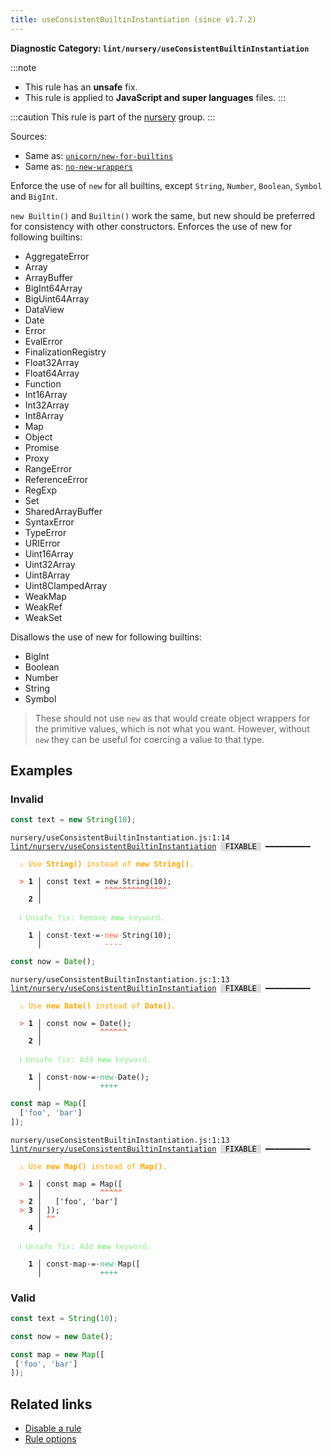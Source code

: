 ```yaml
---
title: useConsistentBuiltinInstantiation (since v1.7.2)
---
```


**Diagnostic Category: `lint/nursery/useConsistentBuiltinInstantiation`**

:::note
- This rule has an **unsafe** fix.
- This rule is applied to **JavaScript and super languages** files.
:::

:::caution
This rule is part of the [nursery](/linter/rules/#nursery) group.
:::

Sources: 
- Same as: <a href="https://github.com/sindresorhus/eslint-plugin-unicorn/blob/main/docs/rules/new-for-builtins.md" target="_blank"><code>unicorn/new-for-builtins</code></a>
- Same as: <a href="https://eslint.org/docs/latest/rules/no-new-wrappers" target="_blank"><code>no-new-wrappers</code></a>

Enforce the use of `new` for all builtins, except `String`, `Number`, `Boolean`, `Symbol` and `BigInt`.

`new Builtin()` and `Builtin()` work the same, but new should be preferred for consistency with other constructors.
Enforces the use of new for following builtins:

- AggregateError
- Array
- ArrayBuffer
- BigInt64Array
- BigUint64Array
- DataView
- Date
- Error
- EvalError
- FinalizationRegistry
- Float32Array
- Float64Array
- Function
- Int16Array
- Int32Array
- Int8Array
- Map
- Object
- Promise
- Proxy
- RangeError
- ReferenceError
- RegExp
- Set
- SharedArrayBuffer
- SyntaxError
- TypeError
- URIError
- Uint16Array
- Uint32Array
- Uint8Array
- Uint8ClampedArray
- WeakMap
- WeakRef
- WeakSet

Disallows the use of new for following builtins:

- BigInt
- Boolean
- Number
- String
- Symbol

>These should not use `new` as that would create object wrappers for the primitive values, which is not what you want.
However, without `new` they can be useful for coercing a value to that type.


## Examples

### Invalid

```jsx
const text = new String(10);
```

<pre class="language-text"><code class="language-text">nursery/useConsistentBuiltinInstantiation.js:1:14 <a href="https://biomejs.dev/linter/rules/use-consistent-new-builtin">lint/nursery/useConsistentBuiltinInstantiation</a> <span style="color: #000; background-color: #ddd;"> FIXABLE </span> ━━━━━━━━━━

<strong><span style="color: Orange;">  </span></strong><strong><span style="color: Orange;">⚠</span></strong> <span style="color: Orange;">Use </span><span style="color: Orange;"><strong>String()</strong></span><span style="color: Orange;"> instead of </span><span style="color: Orange;"><strong>new String()</strong></span><span style="color: Orange;">.</span>
  
<strong><span style="color: Tomato;">  </span></strong><strong><span style="color: Tomato;">&gt;</span></strong> <strong>1 │ </strong>const text = new String(10);
   <strong>   │ </strong>             <strong><span style="color: Tomato;">^</span></strong><strong><span style="color: Tomato;">^</span></strong><strong><span style="color: Tomato;">^</span></strong><strong><span style="color: Tomato;">^</span></strong><strong><span style="color: Tomato;">^</span></strong><strong><span style="color: Tomato;">^</span></strong><strong><span style="color: Tomato;">^</span></strong><strong><span style="color: Tomato;">^</span></strong><strong><span style="color: Tomato;">^</span></strong><strong><span style="color: Tomato;">^</span></strong><strong><span style="color: Tomato;">^</span></strong><strong><span style="color: Tomato;">^</span></strong><strong><span style="color: Tomato;">^</span></strong><strong><span style="color: Tomato;">^</span></strong>
    <strong>2 │ </strong>
  
<strong><span style="color: lightgreen;">  </span></strong><strong><span style="color: lightgreen;">ℹ</span></strong> <span style="color: lightgreen;">Unsafe fix</span><span style="color: lightgreen;">: </span><span style="color: lightgreen;">Remove </span><span style="color: lightgreen;"><strong>new</strong></span><span style="color: lightgreen;"> keyword.</span>
  
<strong>  </strong><strong>  1 │ </strong>const<span style="opacity: 0.8;">·</span>text<span style="opacity: 0.8;">·</span>=<span style="opacity: 0.8;">·</span><span style="color: Tomato;">n</span><span style="color: Tomato;">e</span><span style="color: Tomato;">w</span><span style="opacity: 0.8;"><span style="color: Tomato;">·</span></span>String(10);
<strong>  </strong><strong>    │ </strong>             <span style="color: Tomato;">-</span><span style="color: Tomato;">-</span><span style="color: Tomato;">-</span><span style="color: Tomato;">-</span>           
</code></pre>

```jsx
const now = Date();
```

<pre class="language-text"><code class="language-text">nursery/useConsistentBuiltinInstantiation.js:1:13 <a href="https://biomejs.dev/linter/rules/use-consistent-new-builtin">lint/nursery/useConsistentBuiltinInstantiation</a> <span style="color: #000; background-color: #ddd;"> FIXABLE </span> ━━━━━━━━━━

<strong><span style="color: Orange;">  </span></strong><strong><span style="color: Orange;">⚠</span></strong> <span style="color: Orange;">Use </span><span style="color: Orange;"><strong>new Date()</strong></span><span style="color: Orange;"> instead of </span><span style="color: Orange;"><strong>Date()</strong></span><span style="color: Orange;">.</span>
  
<strong><span style="color: Tomato;">  </span></strong><strong><span style="color: Tomato;">&gt;</span></strong> <strong>1 │ </strong>const now = Date();
   <strong>   │ </strong>            <strong><span style="color: Tomato;">^</span></strong><strong><span style="color: Tomato;">^</span></strong><strong><span style="color: Tomato;">^</span></strong><strong><span style="color: Tomato;">^</span></strong><strong><span style="color: Tomato;">^</span></strong><strong><span style="color: Tomato;">^</span></strong>
    <strong>2 │ </strong>
  
<strong><span style="color: lightgreen;">  </span></strong><strong><span style="color: lightgreen;">ℹ</span></strong> <span style="color: lightgreen;">Unsafe fix</span><span style="color: lightgreen;">: </span><span style="color: lightgreen;">Add </span><span style="color: lightgreen;"><strong>new</strong></span><span style="color: lightgreen;"> keyword.</span>
  
<strong>  </strong><strong>  1 │ </strong>const<span style="opacity: 0.8;">·</span>now<span style="opacity: 0.8;">·</span>=<span style="opacity: 0.8;">·</span><span style="color: MediumSeaGreen;">n</span><span style="color: MediumSeaGreen;">e</span><span style="color: MediumSeaGreen;">w</span><span style="opacity: 0.8;"><span style="color: MediumSeaGreen;">·</span></span>Date();
<strong>  </strong><strong>    │ </strong>            <span style="color: MediumSeaGreen;">+</span><span style="color: MediumSeaGreen;">+</span><span style="color: MediumSeaGreen;">+</span><span style="color: MediumSeaGreen;">+</span>       
</code></pre>

```jsx
const map = Map([
  ['foo', 'bar']
]);
```

<pre class="language-text"><code class="language-text">nursery/useConsistentBuiltinInstantiation.js:1:13 <a href="https://biomejs.dev/linter/rules/use-consistent-new-builtin">lint/nursery/useConsistentBuiltinInstantiation</a> <span style="color: #000; background-color: #ddd;"> FIXABLE </span> ━━━━━━━━━━

<strong><span style="color: Orange;">  </span></strong><strong><span style="color: Orange;">⚠</span></strong> <span style="color: Orange;">Use </span><span style="color: Orange;"><strong>new Map()</strong></span><span style="color: Orange;"> instead of </span><span style="color: Orange;"><strong>Map()</strong></span><span style="color: Orange;">.</span>
  
<strong><span style="color: Tomato;">  </span></strong><strong><span style="color: Tomato;">&gt;</span></strong> <strong>1 │ </strong>const map = Map([
   <strong>   │ </strong>            <strong><span style="color: Tomato;">^</span></strong><strong><span style="color: Tomato;">^</span></strong><strong><span style="color: Tomato;">^</span></strong><strong><span style="color: Tomato;">^</span></strong><strong><span style="color: Tomato;">^</span></strong>
<strong><span style="color: Tomato;">  </span></strong><strong><span style="color: Tomato;">&gt;</span></strong> <strong>2 │ </strong>  ['foo', 'bar']
<strong><span style="color: Tomato;">  </span></strong><strong><span style="color: Tomato;">&gt;</span></strong> <strong>3 │ </strong>]);
   <strong>   │ </strong><strong><span style="color: Tomato;">^</span></strong><strong><span style="color: Tomato;">^</span></strong>
    <strong>4 │ </strong>
  
<strong><span style="color: lightgreen;">  </span></strong><strong><span style="color: lightgreen;">ℹ</span></strong> <span style="color: lightgreen;">Unsafe fix</span><span style="color: lightgreen;">: </span><span style="color: lightgreen;">Add </span><span style="color: lightgreen;"><strong>new</strong></span><span style="color: lightgreen;"> keyword.</span>
  
<strong>  </strong><strong>  1 │ </strong>const<span style="opacity: 0.8;">·</span>map<span style="opacity: 0.8;">·</span>=<span style="opacity: 0.8;">·</span><span style="color: MediumSeaGreen;">n</span><span style="color: MediumSeaGreen;">e</span><span style="color: MediumSeaGreen;">w</span><span style="opacity: 0.8;"><span style="color: MediumSeaGreen;">·</span></span>Map([
<strong>  </strong><strong>    │ </strong>            <span style="color: MediumSeaGreen;">+</span><span style="color: MediumSeaGreen;">+</span><span style="color: MediumSeaGreen;">+</span><span style="color: MediumSeaGreen;">+</span>     
</code></pre>

### Valid

```jsx
const text = String(10);
```

```jsx
const now = new Date();
```

```jsx
const map = new Map([
 ['foo', 'bar']
]);
```

## Related links

- [Disable a rule](/linter/#disable-a-lint-rule)
- [Rule options](/linter/#rule-options)
